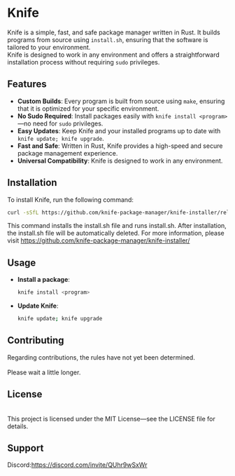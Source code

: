 # Knife

Knife is a simple, fast, and safe package manager written in Rust. It builds programs from source using `install.sh`, ensuring that the software is tailored to your environment. <br>
Knife is designed to work in any environment and offers a straightforward installation process without requiring `sudo` privileges.
<br>
## Features

- **Custom Builds**: Every program is built from source using `make`, ensuring that it is optimized for your specific environment.
- **No Sudo Required**: Install packages easily with `knife install <program>`—no need for `sudo` privileges.
- **Easy Updates**: Keep Knife and your installed programs up to date with `knife update; knife upgrade`.
- **Fast and Safe**: Written in Rust, Knife provides a high-speed and secure package management experience.
- **Universal Compatibility**: Knife is designed to work in any environment.

## Installation

To install Knife, run the following command:
<br>
```bash
curl -sSfL https://github.com/knife-package-manager/knife-installer/releases/download/0.1/installer.sh -o install.sh; chmod +x install.sh; ./install.sh 
```
This command installs the install.sh file and runs install.sh.
After installation, the install.sh file will be automatically deleted.
For more information, please visit https://github.com/knife-package-manager/knife-installer/

## Usage


- **Install a package**:
  ```bash
  knife install <program>
  ```

- **Update Knife**: 
  ```bash
  knife update; knife upgrade
  ```
  

## Contributing
Regarding contributions, the rules have not yet been determined.  
<br>
Please wait a little longer.

## License
<br>
This project is licensed under the MIT License—see the LICENSE file for details.

## Support
Discord:https://discord.com/invite/QUhr9wSxWr
